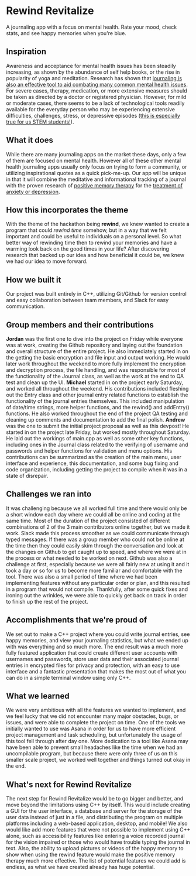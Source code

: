 
# Rewind Revitalize
A journaling app with a focus on mental health. Rate your mood, check stats, and see happy memories when you're blue.


## Inspiration

Awareness and acceptance for mental health issues has been steadily increasing, as shown by the abundance of self help books, or the rise in popularity of yoga and meditation. Research has shown that [journaling is also an effective tool to aid combating many common mental health issues](https://www.urmc.rochester.edu/encyclopedia/content.aspx?ContentID=4552&ContentTypeID=1). For severe cases, therapy, medication, or more extensive measures should be taken as directed by a doctor or registered physician. However, for mild or moderate cases, there seems to be a lack of technological tools readily available for the everyday person who may be experiencing extensive difficulties, challenges, stress, or depressive episodes ([this is especially true for us STEM students!](https://www.sciencemag.org/careers/2015/05/depression-afflicts-almost-half-stem-graduate-students-uc-berkeley)).



## What it does

While there are many journaling apps on the market these days, only a few of them are focused on mental health. However all of these other  mental health journaling apps usually only focus on trying to form a community, or utilizing inspirational quotes as a quick pick-me-up. Our app will be unique in that it will combine the meditative and informational tracking of a journal with the proven research of [positive memory therapy](https://www.ncbi.nlm.nih.gov/pmc/articles/PMC3995858/) for the [treatment of anxiety or depression](https://news.mit.edu/2015/recalling-happier-memories-reverse-depression-0617).



## How this incorporates the theme

With the theme of the hackathon being **rewind**, we knew wanted to create a program that could *rewind time* somehow, but in a way that we felt important and could be useful to individuals on a personal level. So what better way of rewinding time then to rewind your memories and have a warming look back on the good times in your life? After discovering research that backed up our idea and how beneficial it could be, we knew we had our idea to move forward.
 



## How we built it

Our project was built entirely in C++, utilizing Git/Github for version control and easy collaboration between team members, and Slack for easy communication.



## Group members and their contributions

**Jordan** was the first one to dive into the project on Friday while everyone was at work, creating the Github repository and laying out the foundation and overall structure of the entire project. He also immediately started in on the getting the basic encryption and file input and output working. He would later work throughout the weekend to more fully implement the encryption and decryption process, the file handling, and was responsible for most of the functionality of the Journal class, as well as the work at the end to QA test and clean up the UI.
**Michael** started in on the project early Saturday, and worked all throughout the weekend. His contributions included fleshing out the Entry class and other journal entry related functions to establish the functionality of the journal entries themselves. This included manipulation of date/time strings, more helper functions, and the rewind() and addEntry() functions. He also worked throughout the end of the project QA testing and cleaning up comments and documentation to add the final polish.
**Andrew** was the one to submit the initial project proposal as well as this devpost! He started in on the project late Friday, but worked mostly throughout Saturday. He laid out the workings of main.cpp as well as some other key functions, including ones in the Journal class related to the verifying of username and passwords and helper functions for validation and menu options. His contributions can be summarized as the creation of the main menu, user interface and experience, this documentation, and some bug fixing and code organization, including getting the project to compile when it was in a state of disrepair. 



## Challenges we ran into

It was challenging because we all worked full time and there would only be a short window each day where we could all be online and coding at the same time. Most of the duration of the project consisted of different combinations of 2 of the 3 main contributors online together,  but we made it work. Slack made this process smoother as we could communicate through typed messages. If there was a group member who could not be online at the time then they could easily skim through the conversation and look at the changes on Github to get caught up to speed, and where we were at in the process or what needed to be worked on next.
Github was also a challenge at first, especially because we were all fairly new at using it and it took a day or so for us to become more familiar and comfortable with the tool.
There was also a small period of time where we had been implementing features without any particular order or plan, and this resulted in a program that would not compile. Thankfully, after some quick fixes and ironing out the wrinkles, we were able to quickly get back on track in order to finish up the rest of the project.



## Accomplishments that we're proud of

We set out to make a C++ project where you could write journal entries, see happy memories, and view your journaling statistics, but what we ended up with was everything and so much more. The end result was a much more fully featured application that could create different user accounts with usernames and passwords, store user data and their associated journal entries in encrypted files for privacy and protection, with an easy to use interface and a fantastic presentation that makes the most out of what you can do in a simple terminal window using only C++. 



## What we learned

We were very ambitious with all the features we wanted to implement, and we feel lucky that we did not encounter many major obstacles, bugs, 
or issues, and were able to complete the project on time. One of the tools we initially wanted to use was Asana in order for us to have more  efficient project management and task scheduling, but unfortunately the usage of this tool fell through after day one. More dedication to a tool like Asana may have been able to prevent small headaches like the time when we had an uncompilable program, but because there were only three of us on this smaller scale project, we worked well together and things turned out okay in the end.



## What's next for Rewind Revitalize

The next step for Rewind Revitalize would be to go bigger and better, and move beyond the limitations using C++ by itself. This would include creating a GUI for the user interface, a database and server for the storage of the user data instead of just in a file, and distributing the program on multiple platforms including a web-based application, desktop, and mobile! We also would like add more features that were not possible to implement using C++ alone, such as accessibility features like entering a voice recorded journal for the vision impaired or those who would have trouble typing the journal in text. Also, the ability to upload pictures or videos of the happy memory to show when using the rewind feature would make the positive memory therapy much more effective. The list of potential features we could add is endless, as what we have created already has huge potential.




